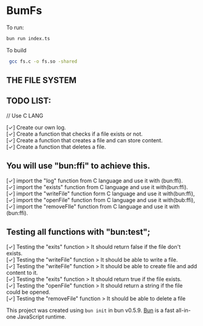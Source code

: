 # BumFs

To run:

```bash
bun run index.ts
```

To build 
```bash 
 gcc fs.c -o fs.so -shared
```


## THE FILE SYSTEM

## TODO LIST:

// Use C LANG

[✓] Create our own log.\
[✓] Create a function that checks if a file exists or not.\
[✓] Create a function that creates a file and can store content.\
[✓] Create a function that deletes a file.

## You will use "bun:ffi" to achieve this.

[✓] import the "log" function from C language and use it with (bun:ffi).\
[✓] import the "exists" function from C language and use it with(bun:ffi).\
[✓] import the "writeFile" function form C language and use it with(bun:ffi),\
[✓] import the "openFile" function from C language and use it with(bub:ffi),\
[✓] import the "removeFIle" function from C language and use it with (bun:ffi).

## Testing all functions with "bun:test";

[✓] Testing the "exits" function > It should return false if the file don't exists.\
[✓] Testing the "writeFile" function > It should be able to write a file.\
[✓] Testing the "writeFile" function > It should be able to create file and add content to it.\
[✓] Testing the "exits" function > It should return true if the file exists.\
[✓] Testing the "openFile" function > It should return a string if the file could be opened.\
[✓] Testing the "removeFile" function > It should be able to delete a file

This project was created using `bun init` in bun v0.5.9. [Bun](https://bun.sh) is a fast all-in-one JavaScript runtime.
